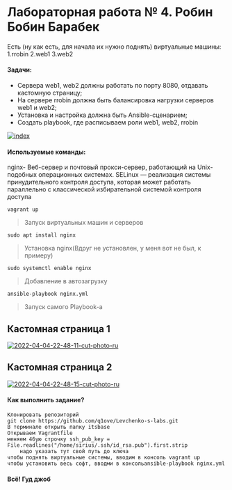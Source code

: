 # Лабораторная работа № 4. Робин Бобин Барабек
####

Есть (ну как есть, для начала их нужно поднять) виртуальные машины:
1.rrobin
2.web1
3.web2

#### Задачи: 
* Сервера web1, web2 должны работать по порту 8080, отдавать кастомную страницу;
* На сервере rrobin должна быть балансировка нагрузки серверов web1 и web2;
* Установка и настройка должна быть Ansible-сценарием;
* Создать playbook, где расписываем роли  web1, web2, rrobin


<a href="https://imgbb.com/"><img src="https://i.ibb.co/MZKhJzv/index.jpg" alt="index" border="0"></a>

#### Используемые команды:

nginx- Веб-сервер и почтовый прокси-сервер, работающий на Unix-подобных операционных системах.
SELinux  — реализация системы принудительного контроля доступа, которая может работать параллельно с классической избирательной системой контроля доступа

```
vagrant up
```
> Запуск виртуальных машин и серверов
```
sudo apt install nginx
```
> Установка nginx(Вдруг не установлен, у меня вот не был, к примеру)
```
sudo systemctl enable nginx
```
> Добавление в автозагрузку 
```
ansible-playbook nginx.yml
```
> Запуск самого Playbook-а

## Кастомная страница 1

<a href="https://ibb.co/SVbkcLZ"><img src="https://i.ibb.co/ssnTCBX/2022-04-04-22-48-11-cut-photo-ru.png" alt="2022-04-04-22-48-11-cut-photo-ru" border="0"></a>

## Кастомная страница 2 
<a href="https://ibb.co/rH3RpRS"><img src="https://i.ibb.co/1TMtXt5/2022-04-04-22-48-15-cut-photo-ru.png" alt="2022-04-04-22-48-15-cut-photo-ru" border="0"></a>
#### Как выполнить задание?

    Клонировать репозиторий
    git clone https://github.com/q1ove/Levchenko-s-labs.git
    В терминале открыть папку itsbase
    Открываем Vagrantfile
    меняем 46ую строчку ssh_pub_key = File.readlines("/home/sirius/.ssh/id_rsa.pub").first.strip
        надо указать тут свой путь до ключа
    чтобы поднять виртуальные системы, вводим в консоль vagrant up
    чтобы установить весь софт, вводми в консольansible-playbook nginx.yml
#### Всё! Гуд джоб


